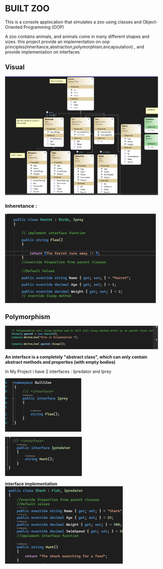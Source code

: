 # BUILT ZOO
This is a console applocation that simulates a zoo using classes and Object-Oriented Programming (OOP)

A zoo contains animals, and animals come in many different shapes and sizes. this project provide an implementation on oop principles(inheritance,abstraction,polymorphism,encapsulation) , and provide implementation on interfaces
 ## Visual
 ![](./img/UML.png)
 

 ### Inheretance :
 
  ![](./img/inheretance.png)
  
## Polymorphism

  ![](./img/poly.png)


**An interface is a completely "abstract class", which can only contain abstract methods and properties (with empty bodies)**

In My Project i have 2 interfaces : Ipredator and Iprey 

![](./img/inter1.png)

![](./img/inter2.png)

**interface implementation**
![](./img/interf3.png)





 
